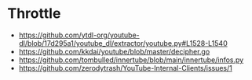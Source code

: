 # Throttle

- <https://github.com/ytdl-org/youtube-dl/blob/17d295a1/youtube_dl/extractor/youtube.py#L1528-L1540>
- https://github.com/kkdai/youtube/blob/master/decipher.go
- https://github.com/tombulled/innertube/blob/main/innertube/infos.py
- https://github.com/zerodytrash/YouTube-Internal-Clients/issues/1
